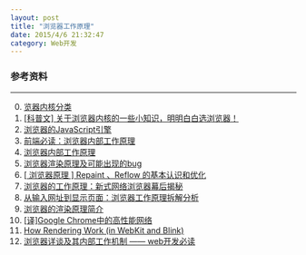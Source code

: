 ```yaml
---
layout: post
title: "浏览器工作原理"
date: 2015/4/6 21:32:47 
category: Web开发
---
```





### 参考资料
---
0. [览器内核分类][0]
0. [[科普文] 关于浏览器内核的一些小知识，明明白白选浏览器！][1]
1. [浏览器的JavaScript引擎][3]
2. [前端必读：浏览器内部工作原理][4]
3. [浏览器内部工作原理][5]
4. [浏览器渲染原理及可能出现的bug][6]
5. [[ 浏览器原理 ] Repaint 、Reflow 的基本认识和优化][7]
6. [浏览器的工作原理：新式网络浏览器幕后揭秘][8]
7. [从输入网址到显示页面：浏览器工作原理拆解分析][9]
8. [浏览器的渲染原理简介][10]
9. [[译]Google Chrome中的高性能网络][11]
10. [How Rendering Work (in WebKit and Blink)][12]
11. [浏览器详谈及其内部工作机制 —— web开发必读][13]



[0]: http://blog.csdn.net/beyondhaven/article/details/6753834 "览器内核分类"
[1]: http://www.iplaysoft.com/browsers-engine.html "[科普文] 关于浏览器内核的一些小知识，明明白白选浏览器！"
[3]: http://javascript.ruanyifeng.com/bom/engine.html "浏览器的JavaScript引擎"
[4]: http://kb.cnblogs.com/page/129756/ "前端必读：浏览器内部工作原理"
[5]: http://www.admin10000.com/document/1471.html "浏览器内部工作原理"
[6]: http://blog.csdn.net/zzzmmmkkk/article/details/12869207 "浏览器渲染原理及可能出现的bug"
[7]: http://segmentfault.com/a/1190000002629708 "[ 浏览器原理 ] Repaint 、Reflow 的基本认识和优化"
[8]: http://www.kuqin.com/web/20121209/333935.html "浏览器的工作原理：新式网络浏览器幕后揭秘"
[9]: http://developer.51cto.com/art/201007/209634_all.htm "从输入网址到显示页面：浏览器工作原理拆解分析"
[10]: http://kb.cnblogs.com/page/178445/ "浏览器的渲染原理简介"
[11]: http://tech.uc.cn/?p=2092 "[译]Google Chrome中的高性能网络"
[12]: http://tech.uc.cn/?p=2763 "How Rendering Work (in WebKit and Blink)"
[13]: http://www.cnblogs.com/moltboy/archive/2013/05/05/3061872.html "浏览器详谈及其内部工作机制 —— web开发必读"
